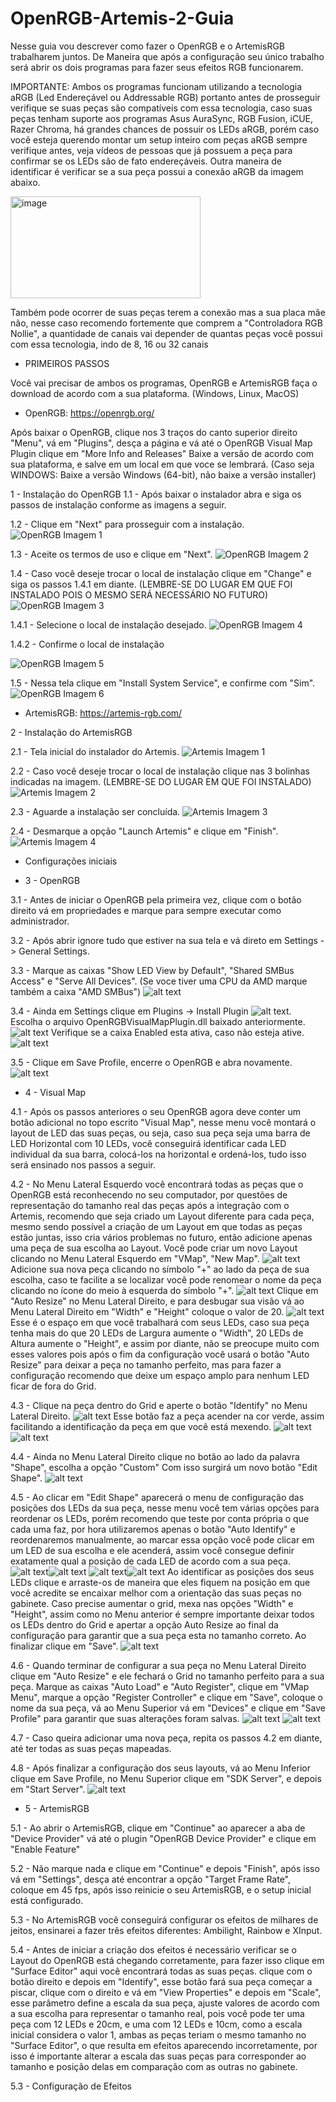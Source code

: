 # OpenRGB-Artemis-2-Guia
Nesse guia vou descrever como fazer o OpenRGB e o ArtemisRGB trabalharem juntos. De Maneira que após a configuração seu único trabalho será abrir os dois programas para fazer seus efeitos RGB funcionarem.

IMPORTANTE:
Ambos os programas funcionam utilizando a tecnologia aRGB (Led Endereçável ou Addressable RGB) portanto antes de prosseguir verifique se suas peças são compatíveis com essa tecnologia, caso suas peças tenham suporte aos programas Asus AuraSync, RGB Fusion, iCUE, Razer Chroma, há grandes chances de possuir os LEDs aRGB, porém caso você esteja querendo montar um setup inteiro com peças aRGB sempre verifique antes, veja vídeos de pessoas que já possuem a peça para confirmar se os LEDs são de fato endereçáveis. Outra maneira de identificar é verificar se a sua peça possui a conexão aRGB da imagem abaixo.

<img width="304" height="163" alt="image" src="https://github.com/user-attachments/assets/a1038d1c-77c9-43ea-8527-d761986187ed" />

Também pode ocorrer de suas peças terem a conexão mas a sua placa mãe não, nesse caso recomendo fortemente que comprem a "Controladora RGB Nollie", a quantidade de canais vai depender de quantas peças você possui com essa tecnologia, indo de 8, 16 ou 32 canais

- PRIMEIROS PASSOS

Você vai precisar de ambos os programas, OpenRGB e ArtemisRGB faça o download de acordo com a sua plataforma. (Windows, Linux, MacOS)

- OpenRGB: https://openrgb.org/

Após baixar o OpenRGB, clique nos 3 traços do canto superior direito "Menu", vá em "Plugins", desça a página e vá até o OpenRGB Visual Map Plugin clique em "More Info and Releases"
Baixe a versão de acordo com sua plataforma, e salve em um local em que voce se lembrará. (Caso seja WINDOWS: Baixe a versão Windows (64-bit), não baixe a versão installer)

1 - Instalação do OpenRGB
1.1 - Após baixar o instalador abra e siga os passos de instalação conforme as imagens a seguir.

1.2 - Clique em "Next" para prosseguir com a instalação.
![OpenRGB Imagem 1](https://github.com/ZaharDIO/OpenRGB-Artemis-2/blob/main/images/imagem1.png?raw=true)

1.3 - Aceite os termos de uso e clique em "Next".
![OpenRGB Imagem 2](https://github.com/ZaharDIO/OpenRGB-Artemis-2/blob/main/images/imagem2.png?raw=true)

1.4 - Caso você deseje trocar o local de instalação clique em "Change" e siga os passos 1.4.1 em diante. (LEMBRE-SE DO LUGAR EM QUE FOI INSTALADO POIS O MESMO SERÁ NECESSÁRIO NO FUTURO)
![OpenRGB Imagem 3](https://github.com/ZaharDIO/OpenRGB-Artemis-2/blob/main/images/imagem3.png?raw=true)

1.4.1 - Selecione o local de instalação desejado.
![OpenRGB Imagem 4](https://github.com/ZaharDIO/OpenRGB-Artemis-2/blob/main/images/imagem4.png?raw=true)

1.4.2 - Confirme o local de instalação

![OpenRGB Imagem 5](https://github.com/ZaharDIO/OpenRGB-Artemis-2/blob/main/images/imagem5.png?raw=true)

1.5 - Nessa tela clique em "Install System Service", e confirme com "Sim".
![OpenRGB Imagem 6](https://github.com/ZaharDIO/OpenRGB-Artemis-2/blob/main/images/imagem6.png?raw=true)

- ArtemisRGB: https://artemis-rgb.com/

2 - Instalação do ArtemisRGB

2.1 - Tela inicial do instalador do Artemis.
![Artemis Imagem 1](https://github.com/ZaharDIO/OpenRGB-Artemis-2/blob/main/images/Artemisimage1.png?raw=true)

2.2 - Caso você deseje trocar o local de instalação clique nas 3 bolinhas indicadas na imagem. (LEMBRE-SE DO LUGAR EM QUE FOI INSTALADO)
![Artemis Imagem 2](https://github.com/ZaharDIO/OpenRGB-Artemis-2/blob/main/images/Artemisimage2.png?raw=true)

2.3 - Aguarde a instalação ser concluída.
![Artemis Imagem 3](https://github.com/ZaharDIO/OpenRGB-Artemis-2/blob/main/images/Artemisimage3.png?raw=true)

2.4 - Desmarque a opção "Launch Artemis" e clique em "Finish".
![Artemis Imagem 4](https://github.com/ZaharDIO/OpenRGB-Artemis-2/blob/main/images/Artemisimage4.png?raw=true)

- Configurações iniciais

- 3 - OpenRGB

3.1 - Antes de iniciar o OpenRGB pela primeira vez, clique com o botão direito vá em propriedades e marque para sempre executar como administrador.

3.2 - Após abrir ignore tudo que estiver na sua tela e vá direto em Settings -> General Settings.

3.3 - Marque as caixas "Show LED View by Default", "Shared SMBus Access" e "Serve All Devices". (Se voce tiver uma CPU da AMD marque também a caixa "AMD SMBus")
![alt text](images/image-0.png)

3.4 - Ainda em Settings clique em Plugins -> Install Plugin
![alt text](images/image-1.png). 
Escolha o arquivo OpenRGBVisualMapPlugin.dll baixado anteriormente.
![alt text](images/image-2.png) 
Verifique se a caixa Enabled esta ativa, caso não esteja ative. 
![alt text](images/image-3.png)

3.5 - Clique em Save Profile, encerre o OpenRGB e abra novamente. 
![alt text](images/image-4.png)
              
- 4 - Visual Map 

4.1 - Após os passos anteriores o seu OpenRGB agora deve conter um botão adicional no topo escrito "Visual Map", nesse menu você montará o layout de LED das suas peças, ou seja, caso sua peça seja uma barra de LED Horizontal com 10 LEDs, você conseguirá identificar cada LED individual da sua barra, colocá-los na horizontal e ordená-los, tudo isso será ensinado nos passos a seguir.

4.2 - No Menu Lateral Esquerdo você encontrará todas as peças que o OpenRGB está reconhecendo no seu computador, por questões de representação do tamanho real das peças após a integração com o Artemis, recomendo que seja criado um Layout diferente para cada peça, mesmo sendo possível a criação de um Layout em que todas as peças estão juntas, isso cria vários problemas no futuro, então adicione apenas uma peça de sua escolha ao Layout. 
Você pode criar um novo Layout clicando no Menu Lateral Esquerdo em "VMap", "New Map".
![alt text](images/image-6.png)
Adicione sua nova peça clicando no símbolo "+" ao lado da peça de sua escolha, caso te facilite a se localizar você pode renomear o nome da peça clicando no ícone do meio à esquerda do símbolo "+". 
![alt text](images/image-5.png) 
Clique em "Auto Resize" no Menu Lateral Direito, e para desbugar sua visão vá ao Menu Lateral Direito em "Width" e "Height" coloque o valor de 20. 
![alt text](images/image-7.png)
Esse é o espaço em que você trabalhará com seus LEDs, caso sua peça tenha mais do que 20 LEDs de Largura aumente o "Width", 20 LEDs de Altura aumente o "Height", e assim por diante, não se preocupe muito com esses valores pois após o fim da configuração você usará o botão "Auto Resize" para deixar a peça no tamanho perfeito, mas para fazer a configuração recomendo que deixe um espaço amplo para nenhum LED ficar de fora do Grid.

4.3 - Clique na peça dentro do Grid e aperte o botão "Identify" no Menu Lateral Direito. 
![alt text](images/image-8.png) 
Esse botão faz a peça acender na cor verde, assim facilitando a identificação da peça em que você está mexendo. 
![alt text](images/image-9.png)
![alt text](images/image-10.png)

4.4 - Ainda no Menu Lateral Direito clique no botão ao lado da palavra "Shape", escolha a opção "Custom"
Com isso surgirá um novo botão "Edit Shape".
![alt text](images/image-12.png) 

4.5 - Ao clicar em "Edit Shape" aparecerá o menu de configuração das posições dos LEDs da sua peça, nesse menu você tem várias opções para reordenar os LEDs, porém recomendo que teste por conta própria o que cada uma faz, por hora utilizaremos apenas o botão "Auto Identify" e reordenaremos manualmente, ao marcar essa opção você pode clicar em um LED de sua escolha e ele acenderá, assim você consegue definir exatamente qual a posição de cada LED de acordo com a sua peça.
![alt text](images/image-11.png)![alt text](images/image-13.png)
![alt text](images/image-14.png)![alt text](images/image-15.png)
Ao identificar as posições dos seus LEDs clique e arraste-os de maneira que eles fiquem na posição em que você acredite se encaixar melhor com a orientação das suas peças no gabinete. Caso precise aumentar o grid, mexa nas opções "Width" e "Height", assim como no Menu anterior é sempre importante deixar todos os LEDs dentro do Grid e apertar a opção Auto Resize ao final da configuração para garantir que a sua peça esta no tamanho correto. Ao finalizar clique em "Save".
![alt text](images/image-16.png)

4.6 - Quando terminar de configurar a sua peça no Menu Lateral Direito clique em "Auto Resize" e ele fechará o Grid no tamanho perfeito para a sua peça. Marque as caixas "Auto Load" e "Auto Register", clique em "VMap Menu", marque a opção "Register Controller" e clique em "Save", coloque o nome da sua peça, vá ao Menu Superior vá em "Devices" e clique em "Save Profile" para garantir que suas alterações foram salvas.
![alt text](images/image-17.png)
![alt text](images/image-18.png)
              
4.7 - Caso queira adicionar uma nova peça, repita os passos 4.2 em diante, até ter todas as suas peças mapeadas.

4.8 - Após finalizar a configuração dos seus layouts, vá ao Menu Inferior clique em Save Profile, no Menu Superior clique em "SDK Server", e depois em "Start Server".
![alt text](images/image-19.png)

- 5 - ArtemisRGB

5.1 - Ao abrir o ArtemisRGB, clique em "Continue" ao aparecer a aba de "Device Provider" vá até o plugin "OpenRGB Device Provider" e clique em "Enable Feature"

5.2 - Não marque nada e clique em "Continue" e depois "Finish", após isso vá em "Settings", desça até encontrar a opção "Target Frame Rate", coloque em 45 fps, após isso reinicie o seu ArtemisRGB, e o setup inicial está configurado.

5.3 - No ArtemisRGB você conseguirá configurar os efeitos de milhares de jeitos, ensinarei a fazer três efeitos diferentes: Ambilight, Rainbow e XInput.

5.4 - Antes de iniciar a criação dos efeitos é necessário verificar se o Layout do OpenRGB está chegando corretamente, para fazer isso clique em "Surface Editor" aqui você encontrará todas as suas peças. clique com o botão direito e depois em "Identify", esse botão fará sua peça começar a piscar, clique com o direito e vá em "View Properties" e depois em "Scale", esse parâmetro define a escala da sua peça, ajuste valores de acordo com a sua escolha para representar o tamanho real, pois você pode ter uma peça com 12 LEDs e 20cm, e uma com 12 LEDs e 10cm, como a escala inicial considera o valor 1, ambas as peças teriam o mesmo tamanho no "Surface Editor", o que resulta em efeitos aparecendo incorretamente, por isso é importante alterar a escala das suas peças para corresponder ao tamanho e posição delas em comparação com as outras no gabinete.

5.3 - Configuração de Efeitos
      
